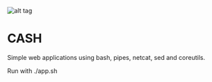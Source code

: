 ![alt tag](http://www.thecircuitrider.com/wp-content/uploads/2014/04/Johnny-Cash-Wallpapers-45.jpg)

# CASH

Simple web applications using bash, pipes, netcat, sed and coreutils. 

Run with ./app.sh
